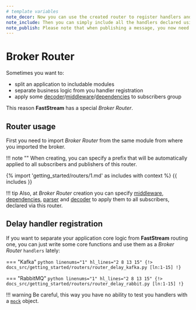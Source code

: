 ```yaml
---
# template variables
note_decor: Now you can use the created router to register handlers and publishers as if it were a regular broker
note_include: Then you can simply include all the handlers declared using the router in your broker
note_publish: Please note that when publishing a message, you now need to specify the same prefix that you used when creating the router
---
```


# Broker Router

Sometimes you want to:

* split an application to includable modules
* separate business logic from you handler registration
* apply some [decoder](../serialization/index.md)/[middleware](../middlewares/index.md)/[dependencies](../dependencies/global.md) to subscribers group

This reason **FastStream** has a special *Broker Router*.

## Router usage

First you need to import *Broker Router* from the same module from where you imported the broker.

!!! note ""
    When creating, you can specify a prefix that will be automatically applied to all subscribers and publishers of this router.

{% import 'getting_started/routers/1.md' as includes with context %}
{{ includes }}

!!! tip
    Also, at *Broker Router* creation you can specify [middleware](../middlewares/index.md), [dependencies](../dependencies/global.md), [parser](../serialization/parser.md) and [decoder](../serialization/decoder.md) to apply them to all subscribers, declared via this router.

## Delay handler registration

If you want to separate your application core logic from **FastStream** routing one, you can just write some core functions and use them as a *Broker Router* `handlers` lately:

=== "Kafka"
    ```python linenums="1" hl_lines="2 8 13 15"
    {!> docs_src/getting_started/routers/router_delay_kafka.py [ln:1-15] !}
    ```

=== "RabbitMQ"
    ```python linenums="1" hl_lines="2 8 13 15"
    {!> docs_src/getting_started/routers/router_delay_rabbit.py [ln:1-15] !}
    ```

!!! warning
    Be careful, this way you have no ability to test you handlers with a [`mock`](../subscription/test.md) object.

